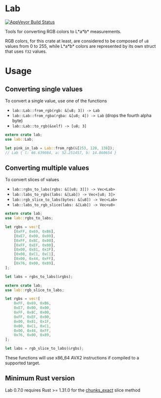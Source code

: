 # Lab

[![AppVeyor Build Status](https://ci.appveyor.com/api/projects/status/github/TooManyBees/lab?branch=master&svg=true)](https://ci.appveyor.com/project/TooManyBees/lab)

Tools for converting RGB colors to L\*a\*b\* measurements.

RGB colors, for this crate at least, are considered to be composed of `u8`
values from 0 to 255, while L\*a\*b\* colors are represented by its own struct
that uses `f32` values.

# Usage

## Converting single values

To convert a single value, use one of the functions

* `lab::Lab::from_rgb(rgb: &[u8; 3]) -> Lab`
* `lab::Lab::from_rgba(rgba: &[u8; 4]) -> Lab` (drops the fourth alpha byte)
* `lab::Lab::to_rgb(&self) -> [u8; 3]`

```rust
extern crate lab;
use lab::Lab;

let pink_in_lab = Lab::from_rgb(&[253, 120, 138]);
// Lab { l: 66.639084, a: 52.251457, b: 14.860654 }
```

## Converting multiple values

To convert slices of values

* `lab::rgbs_to_labs(rgbs: &[[u8; 3]]) -> Vec<Lab>`
* `lab::labs_to_rgbs(labs: &[Lab]) -> Vec<[u8; 3]>`
* `lab::rgb_slice_to_labs(bytes: &[u8]) -> Vec<Lab>`
* `lab::labs_to_rgb_slice(labs: &[Lab]) -> Vec<u8>`

```rust
extern crate lab;
use lab::rgbs_to_labs;

let rgbs = vec![
    [0xFF, 0x69, 0xB6],
    [0xE7, 0x00, 0x00],
    [0xFF, 0x8C, 0x00],
    [0xFF, 0xEF, 0x00],
    [0x00, 0x81, 0x1F],
    [0x00, 0xC1, 0xC1],
    [0x00, 0x44, 0xFF],
    [0x76, 0x00, 0x89],
];

let labs = rgbs_to_labs(&rgbs);
```

```rust
extern crate lab;
use lab::rgb_slice_to_labs;

let rgbs = vec![
    0xFF, 0x69, 0xB6,
    0xE7, 0x00, 0x00,
    0xFF, 0x8C, 0x00,
    0xFF, 0xEF, 0x00,
    0x00, 0x81, 0x1F,
    0x00, 0xC1, 0xC1,
    0x00, 0x44, 0xFF,
    0x76, 0x00, 0x89,
];

let labs = rgb_slice_to_labs(&rgbs);
```

These functions will use x86_64 AVX2 instructions if compiled to a supported target.

## Minimum Rust version

Lab 0.7.0 requires Rust >= 1.31.0 for the [chunks_exact](https://doc.rust-lang.org/std/primitive.slice.html#method.chunks_exact) slice method
